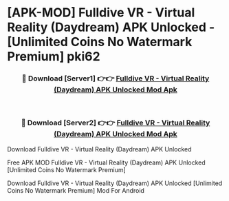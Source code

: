 # [APK-MOD] Fulldive VR - Virtual Reality (Daydream) APK Unlocked - [Unlimited Coins No Watermark Premium] pki62



<div align="center">
<h3>🔴 Download [Server1] 👉👉 <a href="https://momento.my/?title=Fulldive_VR_-_Virtual_Reality_(Daydream)_APK_Unlocked">Fulldive VR - Virtual Reality (Daydream) APK Unlocked Mod Apk</a></h3><br>

<h3>🔴 Download [Server2] 👉👉 <a href="https://momento.my/?title=Fulldive_VR_-_Virtual_Reality_(Daydream)_APK_Unlocked">Fulldive VR - Virtual Reality (Daydream) APK Unlocked Mod Apk</a></h3>
</div>



Download Fulldive VR - Virtual Reality (Daydream) APK Unlocked 

Free APK MOD Fulldive VR - Virtual Reality (Daydream) APK Unlocked [Unlimited Coins No Watermark Premium]

Download Fulldive VR - Virtual Reality (Daydream) APK Unlocked [Unlimited Coins No Watermark Premium] Mod For Android
